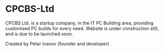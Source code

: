 # CPCBS-Ltd
CPCBS Ltd. is a startup company, in the IT PC Building area, providing customised PC builds for every need. 
Website is under construction still, and is due to be launched soon. 

Created by Petar Ivanov (founder and developer)
